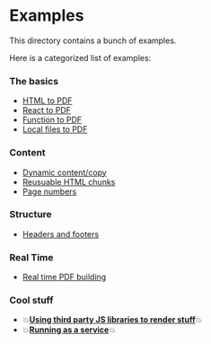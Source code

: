 # Examples
This directory contains a bunch of examples.

Here is a categorized list of examples:

### The basics
- [HTML to PDF](./html-to-pdf-basic)
- [React to PDF](./react-to-pdf)
- [Function to PDF](./function-to-pdf)
- [Local files to PDF](./files-as-source)

### Content
- [Dynamic content/copy](./dynamic-content)
- [Reusuable HTML chunks](./chunks)
- [Page numbers](./page-numbers)

### Structure
- [Headers and footers](./headers-footers)

### Real Time
- [Real time PDF building](./real-time)

### Cool stuff
- 💥[**Using third party JS libraries to render stuff**](./javascript)💥
- 💥[**Running as a service**](./as-a-service)💥